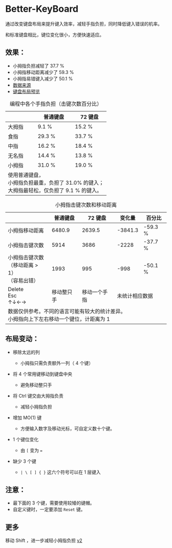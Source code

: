 
# Better-KeyBoard

通过改变键盘布局来提升键入效率，减轻手指负担，同时降低键入错误的机率。

和标准键盘相比，键位变化很小，方便快速适应。


## 效果：

- 小拇指负担减轻了 37.7 %
- 小拇指移动距离减少了 59.3 %
- 小拇指易错键入减少了 50.1 %
- [数据来源](https://googee.github.io/Better-KeyBoard/statistic.html)
- [键盘布局预览](https://googee.github.io/Better-KeyBoard)

<table>
    <caption>
        <span>编程中各个手指负担（击键次数百分比）</span>
    </caption>
    <thead>
        <tr>
            <th></th>
            <th>普通键盘</th>
            <th>72 键盘</th>
        </tr>
    </thead>
    <tbody>
        <tr>
            <td>大拇指</td>
            <td>9.1 %</td>
            <td>15.2 %</td>
        </tr>
        <tr>
            <td>食指</td>
            <td>29.3 %</td>
            <td>33.7 %</td>
        </tr>
        <tr>
            <td>中指</td>
            <td>16.2 %</td>
            <td>18.4 %</td>
        </tr>
        <tr>
            <td>无名指</td>
            <td>14.4 %</td>
            <td>13.8 %</td>
        </tr>
        <tr>
            <td>小拇指</td>
            <td>31.0 %</td>
            <td>19.0 %</td>
        </tr>
        <tr>
            <td colspan="3">
使用普通键盘，<br>
小拇指负担最重，负担了 31.0% 的键入；<br>
大拇指最轻松，仅负担了 9.1 % 的键入。
            </td>
        </tr>
    </tbody>
</table>

<table>
    <caption>
        <span>小拇指击键次数和移动距离</span>
    </caption>
    <thead>
        <tr>
            <th></th>
            <th>普通键盘</th>
            <th>72 键盘</th>
            <th>变化量</th>
            <th>百分比</th>
        </tr>
    </thead>
    <tbody>
        <tr>
            <td>小拇指移动距离</td>
            <td>6480.9</td>
            <td>2639.5</td>
            <td>-3841.3</td>
            <td>-59.3 %</td>
        </tr>
        <tr>
            <td>小拇指击键次数</td>
            <td>5914</td>
            <td>3686</td>
            <td>-2228</td>
            <td>-37.7 %</td>
        </tr>
        <tr>
            <td>小拇指击键次数<br>（移动距离 > 1）<br>（容易出错）</td>
            <td>1993</td>
            <td>995</td>
            <td>-998</td>
            <td>-50.1 %</td>
        </tr>
        <tr>
            <td>Delete<br>Esc<br>↑↓←→</td>
            <td>移动整只手</td>
            <td>移动一个手指</td>
            <td colspan="2">未统计相应数据</td>
        </tr>
        <tr>
            <td colspan="5">
数据仅供参考。不同的语言可能有较大的统计差异。<br>
小拇指向上下左右移动一个键位，计距离为 1
            </td>
        </tr>
    </tbody>
</table>


## 布局变动：

- 移除太远的列
  - 小拇指只需负责额外一列（ 4 个键）

- 将 4 个常用键移动到键盘中央
  - 避免移动整只手

- 将 Ctrl 键交由大拇指负责
  - 减轻小拇指负担

- 增加 MO(1) 键
  - 方便输入数字及移动光标，可自定义数十个键。

- 1 个键位变化
  - 由 `[` 变为 `=`

- 缺少 3 个键
  - `| \ [ ] { }` 这六个符号可以在 1 层键入


## 注意：

- 最下面的 3 个键，需要使用较矮的键帽。
- 自定义键时，一定要添加 `Reset` 键。


## 更多

移动 Shift ，进一步减轻小拇指负担 [v2](readmev2.md)

